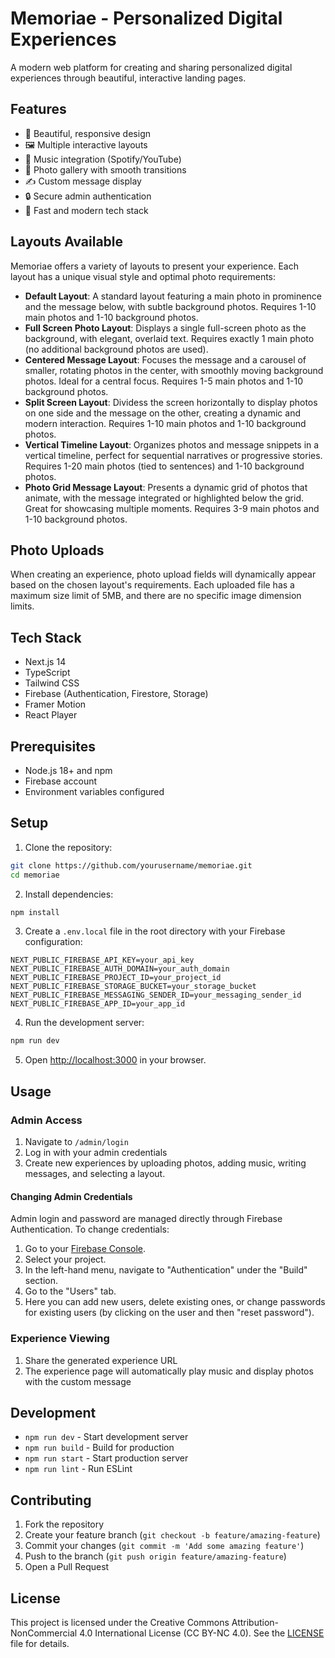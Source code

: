 # Memoriae - Personalized Digital Experiences

A modern web platform for creating and sharing personalized digital experiences through beautiful, interactive landing pages.

## Features

- 🎨 Beautiful, responsive design
- 🖼️ Multiple interactive layouts
- 🎵 Music integration (Spotify/YouTube)
- 📸 Photo gallery with smooth transitions
- ✍️ Custom message display
- 🔒 Secure admin authentication
- 🚀 Fast and modern tech stack

## Layouts Available

Memoriae offers a variety of layouts to present your experience. Each layout has a unique visual style and optimal photo requirements:

-   **Default Layout**: A standard layout featuring a main photo in prominence and the message below, with subtle background photos. Requires 1-10 main photos and 1-10 background photos.
-   **Full Screen Photo Layout**: Displays a single full-screen photo as the background, with elegant, overlaid text. Requires exactly 1 main photo (no additional background photos are used).
-   **Centered Message Layout**: Focuses the message and a carousel of smaller, rotating photos in the center, with smoothly moving background photos. Ideal for a central focus. Requires 1-5 main photos and 1-10 background photos.
-   **Split Screen Layout**: Dividess the screen horizontally to display photos on one side and the message on the other, creating a dynamic and modern interaction. Requires 1-10 main photos and 1-10 background photos.
-   **Vertical Timeline Layout**: Organizes photos and message snippets in a vertical timeline, perfect for sequential narratives or progressive stories. Requires 1-20 main photos (tied to sentences) and 1-10 background photos.
-   **Photo Grid Message Layout**: Presents a dynamic grid of photos that animate, with the message integrated or highlighted below the grid. Great for showcasing multiple moments. Requires 3-9 main photos and 1-10 background photos.

## Photo Uploads

When creating an experience, photo upload fields will dynamically appear based on the chosen layout's requirements. Each uploaded file has a maximum size limit of 5MB, and there are no specific image dimension limits.

## Tech Stack

- Next.js 14
- TypeScript
- Tailwind CSS
- Firebase (Authentication, Firestore, Storage)
- Framer Motion
- React Player

## Prerequisites

- Node.js 18+ and npm
- Firebase account
- Environment variables configured

## Setup

1. Clone the repository:
```bash
git clone https://github.com/yourusername/memoriae.git
cd memoriae
```

2. Install dependencies:
```bash
npm install
```

3. Create a `.env.local` file in the root directory with your Firebase configuration:
```env
NEXT_PUBLIC_FIREBASE_API_KEY=your_api_key
NEXT_PUBLIC_FIREBASE_AUTH_DOMAIN=your_auth_domain
NEXT_PUBLIC_FIREBASE_PROJECT_ID=your_project_id
NEXT_PUBLIC_FIREBASE_STORAGE_BUCKET=your_storage_bucket
NEXT_PUBLIC_FIREBASE_MESSAGING_SENDER_ID=your_messaging_sender_id
NEXT_PUBLIC_FIREBASE_APP_ID=your_app_id
```

4. Run the development server:
```bash
npm run dev
```

5. Open [http://localhost:3000](http://localhost:3000) in your browser.

## Usage

### Admin Access

1. Navigate to `/admin/login`
2. Log in with your admin credentials
3. Create new experiences by uploading photos, adding music, writing messages, and selecting a layout.

#### Changing Admin Credentials

Admin login and password are managed directly through Firebase Authentication. To change credentials:

1. Go to your [Firebase Console](https://console.firebase.google.com/).
2. Select your project.
3. In the left-hand menu, navigate to "Authentication" under the "Build" section.
4. Go to the "Users" tab.
5. Here you can add new users, delete existing ones, or change passwords for existing users (by clicking on the user and then "reset password").

### Experience Viewing

1. Share the generated experience URL
2. The experience page will automatically play music and display photos with the custom message

## Development

- `npm run dev` - Start development server
- `npm run build` - Build for production
- `npm run start` - Start production server
- `npm run lint` - Run ESLint

## Contributing

1. Fork the repository
2. Create your feature branch (`git checkout -b feature/amazing-feature`)
3. Commit your changes (`git commit -m 'Add some amazing feature'`)
4. Push to the branch (`git push origin feature/amazing-feature`)
5. Open a Pull Request

## License

This project is licensed under the Creative Commons Attribution-NonCommercial 4.0 International License (CC BY-NC 4.0). See the [LICENSE](LICENSE) file for details.

